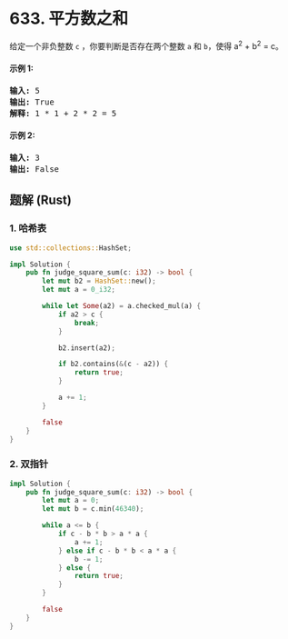 # 633. 平方数之和
给定一个非负整数 ```c``` ，你要判断是否存在两个整数 ```a``` 和 ```b```，使得 a<sup>2</sup> + b<sup>2</sup> = c。

#### 示例 1:
<pre>
<strong>输入:</strong> 5
<strong>输出:</strong> True
<strong>解释:</strong> 1 * 1 + 2 * 2 = 5
</pre>

#### 示例 2:
<pre>
<strong>输入:</strong> 3
<strong>输出:</strong> False
</pre>

## 题解 (Rust)

### 1. 哈希表
```Rust
use std::collections::HashSet;

impl Solution {
    pub fn judge_square_sum(c: i32) -> bool {
        let mut b2 = HashSet::new();
        let mut a = 0_i32;

        while let Some(a2) = a.checked_mul(a) {
            if a2 > c {
                break;
            }

            b2.insert(a2);

            if b2.contains(&(c - a2)) {
                return true;
            }

            a += 1;
        }

        false
    }
}
```

### 2. 双指针
```Rust
impl Solution {
    pub fn judge_square_sum(c: i32) -> bool {
        let mut a = 0;
        let mut b = c.min(46340);

        while a <= b {
            if c - b * b > a * a {
                a += 1;
            } else if c - b * b < a * a {
                b -= 1;
            } else {
                return true;
            }
        }

        false
    }
}
```
